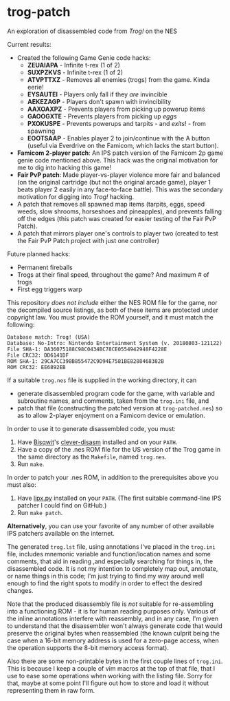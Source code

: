 # trog-patch
An exploration of disassembled code from *Trog!* on the NES

Current results:
  * Created the following Game Genie code hacks:
    * **ZEUAIAPA** - Infinite t-rex (1 of 2)
    * **SUXPZKVS** - Infinite t-rex (1 of 2)
    * **ATVPTTXZ** - Removes all enemies (trogs) from the game. Kinda eerie!
    * **EYSAUTEI** - Players only fall if they *are* invincible
    * **AEKEZAGP** - Players don't spawn with invincibility
    * **AAXOAXPZ** - Prevents players from picking up powerup items
    * **GAOOGXTE** - Prevents players from picking up *eggs*
    * **PXOKUSPE** - Prevents powerups and tarpits - and *exits*! - from spawning
    * **EOOTSAAP** - Enables player 2 to join/continue with the A button (useful via Everdrive on the Famicom, which lacks the start button).
  * **Famicom 2-player patch**: An IPS patch version of the Famicom 2p game genie code mentioned above. This hack was the original motivation for me to dig into hacking this game!
  * **Fair PvP patch**: Made player-vs-player violence more fair and balanced (on the original cartridge (but not the original arcade game), player 1 beats player 2 easily in any face-to-face battle). This was the secondary motivation for digging into *Trog!* hacking.
  * A patch that removes all spawned map items (tarpits, eggs, speed weeds, slow shrooms, horseshoes and pineapples), and prevents falling off the edges (this patch was created for easier testing of the Fair PvP Patch).
  * A patch that mirrors player one's controls to player two (created to test the Fair PvP Patch project with just one controller)

Future planned hacks:
  * Permanent fireballs
  * Trogs at their final speed, throughout the game? And maximum # of trogs
  * First egg triggers warp

This repository *does not include* either the NES ROM file for the game, nor the decompiled source listings, as both of these items are protected under copyright law. You must provide the ROM yourself, and it must match the following:

```
Database match: Trog! (USA)
Database: No-Intro: Nintendo Entertainment System (v. 20180803-121122)
File SHA-1: DA36075188C98C0434BC78CE0554942948F4228E
File CRC32: DD6141DF
ROM SHA-1: 29CA7CC398B855472C9D94E7581BE8288468382B
ROM CRC32: EE6892EB
```

If a suitable `trog.nes` file is supplied in the working directory, it can
  * generate disassembled program code for the game, with variable and subroutine names, and comments, taken from the `trog.ini` file, and
  * patch that file (constructing the patched version at `trog-patched.nes`) so as to allow 2-player enjoyment on a Famicom device or emulation.

In order to use it to generate disassembled code, you must:
  1. Have [Bisqwit](http://bisqwit.iki.fi/)'s [clever-disasm](https://github.com/bisqwit/nescom) installed and on your `PATH`.
  1. Have a copy of the .nes ROM file for the US version of the Trog game in the same directory as the `Makefile`, named `trog.nes`.
  1. Run `make`.

In order to patch your .nes ROM, in addition to the prerequisites above you must also:
  1. Have [lipx.py](https://github.com/kylon/Lipx) installed on your `PATH`. (The first suitable command-line IPS patcher I could find on GitHub.)
  1. Run `make patch`.

**Alternatively**, you can use your favorite of any number of other available IPS patchers available on the internet.

The generated `trog.lst` file, using annotations I've placed in the `trog.ini` file, includes mnemonic variable and function/location names and some comments, that aid in reading ,and especially searching for things in, the disassembled code. It is not my intention to completely map out, annotate, or name things in this code; I'm just trying to find my way around well enough to find the right spots to modify in order to effect the desired changes.

Note that the produced disassembly file is *not* suitable for re-assembling into a functioning ROM - it is for human reading purposes only. Various of the inline annotations interfere with reassembly, and in any case, I'm given to understand that the disassembler won't always generate code that would preserve the original bytes when reassembled (the known culprit being the case when a 16-bit memory address is used for a zero-page access, when the operation supports the 8-bit memory access format).

Also there are some non-printable bytes in the first couple lines of `trog.ini`. This is because I keep a couple of vim macros at the top of that file, that I use to ease some operations when working with the listing file. Sorry for that, maybe at some point I'll figure out how to store and load it without representing them in raw form.
